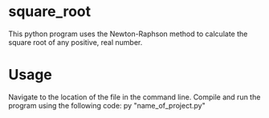 # square_root
This python program uses the Newton-Raphson method to calculate the square root of any positive, real number.

# Usage
Navigate to the location of the file in the command line.  Compile and run the program using the following code:
  py "name_of_project.py"

